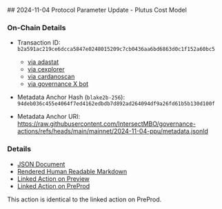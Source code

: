 ## 2024-11-04 Protocol Parameter Update - Plutus Cost Model

### On-Chain Details

- Transaction ID: `b2a591ac219ce6dcca5847e0248015209c7cb0436aa6bd6863d0c1f152a60bc5`
  - [via adastat](https://adastat.net/transactions/b2a591ac219ce6dcca5847e0248015209c7cb0436aa6bd6863d0c1f152a60bc5)
  - [via cexplorer](https://cexplorer.io/tx/b2a591ac219ce6dcca5847e0248015209c7cb0436aa6bd6863d0c1f152a60bc5)
  - [via cardanoscan](https://cexplorer.io/tx/b2a591ac219ce6dcca5847e0248015209c7cb0436aa6bd6863d0c1f152a60bc5)
  - [via governance X bot](https://x.com/GovActions/status/1853855716177744201) 

- Metadata Anchor Hash (`blake2b-256`): `94deb036c455e4064f7ed4162edbdb7d892ad264094df9a26fd61b5b130d100f`
- Metadata Anchor URI: <https://raw.githubusercontent.com/IntersectMBO/governance-actions/refs/heads/main/mainnet/2024-11-04-ppu/metadata.jsonld>

### Details

- [JSON Document](./metadata.jsonld)
- [Rendered Human Readable Markdown](./metadata.jsonld.md)
- [Linked Action on Preview](../../preview/2024-10-21-ppu/README.md)
- [Linked Action on PreProd](../../preprod/2024-11-04-ppu/README.md)

This action is identical to the linked action on PreProd.
